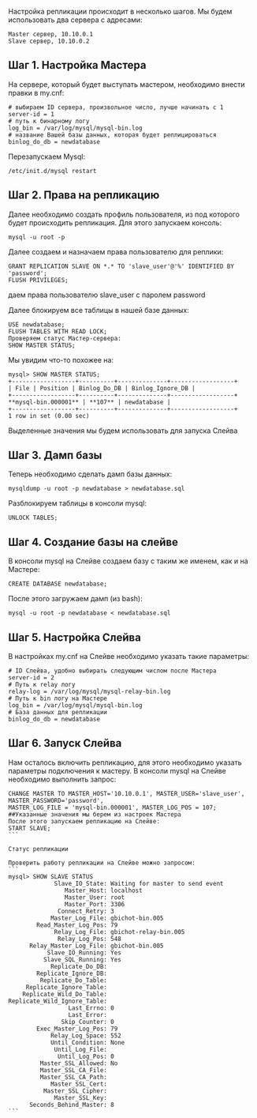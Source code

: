 Настройка репликации происходит в несколько шагов. Мы будем использовать два сервера с адресами:

    Master сервер, 10.10.0.1
    Slave сервер, 10.10.0.2

## Шаг 1. Настройка Мастера

На сервере, который будет выступать мастером, необходимо внести правки в my.cnf:
```
# выбираем ID сервера, произвольное число, лучше начинать с 1
server-id = 1
# путь к бинарному логу
log_bin = /var/log/mysql/mysql-bin.log
# название Вашей базы данных, которая будет реплицироваться
binlog_do_db = newdatabase
```

Перезапускаем Mysql:

```
/etc/init.d/mysql restart
```

## Шаг 2. Права на репликацию

Далее необходимо создать профиль пользователя, из под которого будет происходить репликация. Для этого запускаем консоль:

```
mysql -u root -p
```

Далее создаем и назначаем права пользователю для реплики:

```
GRANT REPLICATION SLAVE ON *.* TO 'slave_user'@'%' IDENTIFIED BY 'password';
FLUSH PRIVILEGES;
```

даем права пользователю slave_user с паролем password

Далее блокируем все таблицы в нашей базе данных:

```
USE newdatabase;
FLUSH TABLES WITH READ LOCK;
Проверяем статус Мастер-сервера:
SHOW MASTER STATUS;
```

Мы увидим что-то похожее на:

```
mysql> SHOW MASTER STATUS;
+------------------+----------+--------------+------------------+ 
| File | Position | Binlog_Do_DB | Binlog_Ignore_DB |
+------------------+----------+--------------+------------------+ 
**mysql-bin.000001** | **107** | newdatabase | 
+------------------+----------+--------------+------------------+ 
1 row in set (0.00 sec)
```
Выделенные значения мы будем использовать для запуска Слейва

## Шаг 3. Дамп базы

Теперь необходимо сделать дамп базы данных:

```
mysqldump -u root -p newdatabase > newdatabase.sql
```

Разблокируем таблицы в консоли mysql:

```
UNLOCK TABLES;
```

## Шаг 4. Создание базы на слейве

В консоли mysql на Слейве создаем базу с таким же именем, как и на Мастере:
```
CREATE DATABASE newdatabase;
```

После этого загружаем дамп (из bash):
```
mysql -u root -p newdatabase < newdatabase.sql
```

## Шаг 5. Настройка Слейва

В настройках my.cnf на Слейве необходимо указать такие параметры:

```
# ID Слейва, удобно выбирать следующим числом после Мастера
server-id = 2
# Путь к relay логу
relay-log = /var/log/mysql/mysql-relay-bin.log
# Путь к bin логу на Мастере
log_bin = /var/log/mysql/mysql-bin.log
# База данных для репликации
binlog_do_db = newdatabase
```

## Шаг 6. Запуск Слейва

Нам осталось включить репликацию, для этого необходимо указать параметры подключения к мастеру. В консоли mysql на Слейве необходимо выполнить запрос:

````
CHANGE MASTER TO MASTER_HOST='10.10.0.1', MASTER_USER='slave_user', MASTER_PASSWORD='password',
MASTER_LOG_FILE = 'mysql-bin.000001', MASTER_LOG_POS = 107;
##Указанные значения мы берем из настроек Мастера
После этого запускаем репликацию на Слейве:
START SLAVE;
```

Статус репликации

Проверить работу репликации на Слейве можно запросом:
```
mysql> SHOW SLAVE STATUS
             Slave_IO_State: Waiting for master to send event
                Master_Host: localhost
                Master_User: root
                Master_Port: 3306
              Connect_Retry: 3
            Master_Log_File: gbichot-bin.005
        Read_Master_Log_Pos: 79
             Relay_Log_File: gbichot-relay-bin.005
              Relay_Log_Pos: 548
      Relay_Master_Log_File: gbichot-bin.005
           Slave_IO_Running: Yes
          Slave_SQL_Running: Yes
            Replicate_Do_DB:
        Replicate_Ignore_DB:
         Replicate_Do_Table:
     Replicate_Ignore_Table:
    Replicate_Wild_Do_Table:
Replicate_Wild_Ignore_Table:
                 Last_Errno: 0
                 Last_Error:
               Skip_Counter: 0
        Exec_Master_Log_Pos: 79
            Relay_Log_Space: 552
            Until_Condition: None
             Until_Log_File:
              Until_Log_Pos: 0
         Master_SSL_Allowed: No
         Master_SSL_CA_File:
         Master_SSL_CA_Path:
            Master_SSL_Cert:
          Master_SSL_Cipher:
             Master_SSL_Key:
      Seconds_Behind_Master: 8
```
